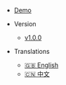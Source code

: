 - [Demo](http://g.pigsty.cc)

- Version
  - [v1.0.0](/)

- Translations
  - [:uk: English](/)
  - [:cn: 中文](/zh-cn/)
